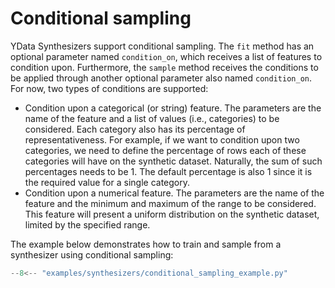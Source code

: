 # Conditional sampling

YData Synthesizers support conditional sampling. The `fit` method has an optional parameter named `condition_on`, which receives a list of features to condition upon. Furthermore, the `sample` method receives the conditions to be applied through another optional parameter also named `condition_on`. For now, two types of conditions are supported:

- Condition upon a categorical (or string) feature. The parameters are the name of the feature and a list of values (i.e., categories) to be considered. Each category also has its percentage of representativeness. For example, if we want to condition upon two categories, we need to define the percentage of rows each of these categories will have on the synthetic dataset. Naturally, the sum of such percentages needs to be 1. The default percentage is also 1 since it is the required value for a single category.
- Condition upon a numerical feature. The parameters are the name of the feature and the minimum and maximum of the range to be considered. This feature will present a uniform distribution on the synthetic dataset, limited by the specified range.


The example below demonstrates how to train and sample from a synthesizer using conditional sampling:

```python
--8<-- "examples/synthesizers/conditional_sampling_example.py"
```
